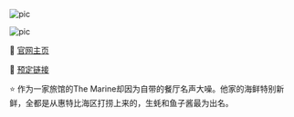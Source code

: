 

![pic](https://cdn.favouritetable.com/uploads/images/636130710993526171.jpg)

![pic](https://encrypted-tbn0.gstatic.com/images?q=tbn:ANd9GcQSixyAT4BiKBkdMV5DQ217MAMeOxshWGL3pA&usqp=CAU)

🔗 [官网主页](http://www.the-marine-hotel.co.uk/food-drinks/)

🔗 [预定链接](www.the-marine-hotel.co.uk/contact)

⭐ 作为一家旅馆的The Marine却因为自带的餐厅名声大噪。他家的海鲜特别新鲜，全都是从惠特比海区打捞上来的，生蚝和鱼子酱最为出名。
